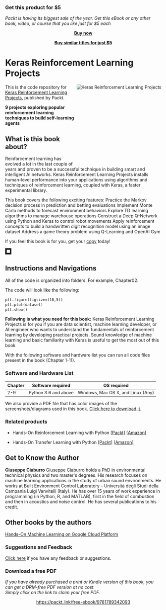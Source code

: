 
### Get this product for $5

<i>Packt is having its biggest sale of the year. Get this eBook or any other book, video, or course that you like just for $5 each</i>


<b><p align='center'>[Buy now](https://packt.link/9781789342093)</p></b>


<b><p align='center'>[Buy similar titles for just $5](https://subscription.packtpub.com/search)</p></b>


# Keras Reinforcement Learning Projects

<a href="https://www.packtpub.com/big-data-and-business-intelligence/keras-reinforcement-learning-projects?utm_source=github&utm_medium=repository&utm_campaign=9781789342093 "><img src="https://d255esdrn735hr.cloudfront.net/sites/default/files/imagecache/ppv4_main_book_cover/9781789342093_.png" alt="Keras Reinforcement Learning Projects" height="256px" align="right"></a>

This is the code repository for [Keras Reinforcement Learning Projects](https://www.packtpub.com/big-data-and-business-intelligence/keras-reinforcement-learning-projects?utm_source=github&utm_medium=repository&utm_campaign=9781789342093 ), published by Packt.

**9 projects exploring popular reinforcement learning techniques to build self-learning agents**

## What is this book about?
<span class="sugar_field" id="description">Reinforcement learning has evolved a lot in the last couple of years and proven to be a successful technique in building smart and intelligent AI networks. Keras Reinforcement Learning Projects installs human-level performance into your applications using algorithms and techniques of reinforcement learning, coupled with Keras, a faster experimental library.</span>

This book covers the following exciting features:
Practice the Markov decision process in prediction and betting evaluations 
Implement Monte Carlo methods to forecast environment behaviors 
Explore TD learning algorithms to manage warehouse operations 
Construct a Deep Q-Network using Python and Keras to control robot movements 
Apply reinforcement concepts to build a handwritten digit recognition model using an image dataset 
Address a game theory problem using Q-Learning and OpenAI Gym 

If you feel this book is for you, get your [copy](https://www.amazon.com/dp/1789342090) today!

<a href="https://www.packtpub.com/?utm_source=github&utm_medium=banner&utm_campaign=GitHubBanner"><img src="https://raw.githubusercontent.com/PacktPublishing/GitHub/master/GitHub.png" 
alt="https://www.packtpub.com/" border="5" /></a>

## Instructions and Navigations
All of the code is organized into folders. For example, Chapter02.

The code will look like the following:
```
plt.figure(figsize=(10,5))
plt.plot(dataset)
plt.show()
```

**Following is what you need for this book:**
Keras Reinforcement Learning Projects is for you if you are data scientist, machine learning developer, or AI engineer who wants to understand the fundamentals of reinforcement learning by developing practical projects. Sound knowledge of machine learning and basic familiarity with Keras is useful to get the most out of this book

With the following software and hardware list you can run all code files present in the book (Chapter 1-11).
### Software and Hardware List
| Chapter | Software required | OS required |
| -------- | ------------------------------------ | ----------------------------------- |
| 2-9 | Python 3.6 and above | Windows, Mac OS X, and Linux (Any) |

We also provide a PDF file that has color images of the screenshots/diagrams used in this book. [Click here to download it](https://www.packtpub.com/sites/default/files/downloads/9781789342093_ColorImages.pdf).

### Related products
* Hands-On Reinforcement Learning with Python [[Packt]](https://www.packtpub.com/big-data-and-business-intelligence/hands-reinforcement-learning-python?utm_source=github&utm_medium=repository&utm_campaign=9781788836524 ) [[Amazon]](https://www.amazon.com/dp/1788836529)

* Hands-On Transfer Learning with Python [[Packt]](https://www.packtpub.com/big-data-and-business-intelligence/hands-transfer-learning-python?utm_source=github&utm_medium=repository&utm_campaign=9781788831307 ) [[Amazon]](https://www.amazon.com/dp/1788831306)

## Get to Know the Author
**Giuseppe Ciaburro**
Giuseppe Ciaburro holds a PhD in environmental technical physics and two master's degrees. His research focuses on machine learning applications in the study of urban sound environments. He works at Built Environment Control Laboratory – Università degli Studi della Campania Luigi Vanvitelli (Italy). He has over 15 years of work experience in programming (in Python, R, and MATLAB), first in the field of combustion and then in acoustics and noise control. He has several publications to his credit.


## Other books by the authors
[Hands-On Machine Learning on Google Cloud Platform](https://www.packtpub.com/big-data-and-business-intelligence/machine-learning-google-cloud-platform?utm_source=github&utm_medium=repository&utm_campaign=9781788393485 )


### Suggestions and Feedback
[Click here](https://docs.google.com/forms/d/e/1FAIpQLSdy7dATC6QmEL81FIUuymZ0Wy9vH1jHkvpY57OiMeKGqib_Ow/viewform) if you have any feedback or suggestions.
### Download a free PDF

 <i>If you have already purchased a print or Kindle version of this book, you can get a DRM-free PDF version at no cost.<br>Simply click on the link to claim your free PDF.</i>
<p align="center"> <a href="https://packt.link/free-ebook/9781789342093">https://packt.link/free-ebook/9781789342093 </a> </p>